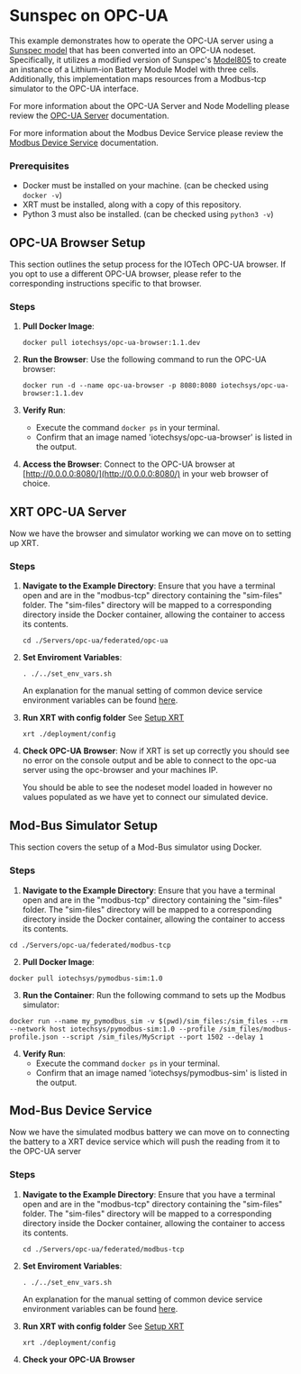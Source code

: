 # Sunspec on OPC-UA

This example demonstrates how to operate the OPC-UA server using a [Sunspec model](https://sunspec.org/wp-content/uploads/2015/06/SunSpec-Information-Models-12041.pdf) that has been converted into an OPC-UA nodeset. Specifically, it utilizes a modified version of Sunspec's [Model805](https://github.com/sunspec/models/blob/master/json/model_805.json) to create an instance of a Lithium-ion
Battery Module Model with three cells. Additionally, this implementation maps resources from a Modbus-tcp simulator to the OPC-UA interface.

For more information about the OPC-UA Server and Node Modelling please review the [OPC-UA Server](https://docs.iotechsys.com/edge-xrt30/server-components/opc-ua-server-component.html) documentation.

For more information about the Modbus Device Service please review the [Modbus Device Service](https://docs.iotechsys.com/edge-xrt30/device-service-components/Modbus-device-service-component.html) documentation.

### Prerequisites
- Docker must be installed on your machine. (can be checked using `docker -v`)
- XRT must be installed, along with a copy of this repository. 
- Python 3 must also be installed. (can be checked using `python3 -v`)
    
## OPC-UA Browser Setup
This section outlines the setup process for the IOTech OPC-UA browser. If you opt to use a different OPC-UA browser, please refer to the corresponding instructions specific to that browser.
### Steps
1. **Pull Docker Image**:
    ```shell
    docker pull iotechsys/opc-ua-browser:1.1.dev
    ```

    
2. **Run the Browser**: Use the following command to run the OPC-UA browser:
    
    ```shell
    docker run -d --name opc-ua-browser -p 8080:8080 iotechsys/opc-ua-browser:1.1.dev
    ```
3. **Verify Run**:
    - Execute the command `docker ps` in your terminal.
    - Confirm that an image named 'iotechsys/opc-ua-browser' is listed in the output.
4. **Access the Browser**: Connect to the OPC-UA browser at [http://0.0.0.0:8080/](http://0.0.0.0:8080/) in your web browser of choice.

## XRT OPC-UA Server
Now we have the browser and simulator working we can move on to setting up XRT. 
### Steps

1. **Navigate to the Example Directory**: Ensure that you have a terminal open and are in the "modbus-tcp" directory containing the "sim-files" folder.  The  "sim-files" directory will be mapped to a corresponding directory inside the Docker container, allowing the container to access its contents.
    ```shell
    cd ./Servers/opc-ua/federated/opc-ua
    ```
2. **Set Enviroment Variables**:
    ```shell
    . ./../set_env_vars.sh
    ```
    An explanation for the manual setting of common device service environment variables can be found [here](https://github.com/IOTechSystems/xrt-examples/blob/v3.0-branch/DeviceServices/interactive-walkthrough/ds-getting-started-common.md/#Device-service-configuration-setup).


3. **Run XRT with config folder**
   See [Setup XRT](https://github.com/IOTechSystems/xrt-examples/blob/v3.0-branch/DeviceServices/interactive-walkthrough/setup-xrt.md)
   ```shell
   xrt ./deployment/config
	```

4. **Check OPC-UA Browser**: Now if XRT is set up correctly you should see no error on the console output and be able to connect to the opc-ua server using the opc-browser and your machines IP.

    You should be able to see the nodeset model loaded in however no values populated as we have yet to connect our simulated device.

## Mod-Bus Simulator Setup  
This section covers the setup of a Mod-Bus simulator using Docker. 
### Steps 
1. **Navigate to the Example Directory**: Ensure that you have a terminal open and are in the "modbus-tcp" directory containing the "sim-files" folder.  The  "sim-files" directory will be mapped to a corresponding directory inside the Docker container, allowing the container to access its contents.
```shell
cd ./Servers/opc-ua/federated/modbus-tcp
```

2. **Pull Docker Image**:    
```shell
docker pull iotechsys/pymodbus-sim:1.0
```
3. **Run the Container**: Run the following command to sets up the Modbus simulator:
```shell
docker run --name my_pymodbus_sim -v $(pwd)/sim_files:/sim_files --rm --network host iotechsys/pymodbus-sim:1.0 --profile /sim_files/modbus-profile.json --script /sim_files/MyScript --port 1502 --delay 1
```
4. **Verify Run**:
    - Execute the command `docker ps` in your terminal.
    - Confirm that an image named 'iotechsys/pymodbus-sim' is listed in the output.

## Mod-Bus Device Service  
Now we have the simulated modbus battery we can move on to connecting the battery to a XRT device service which will push the reading from it to the OPC-UA server
### Steps

1. **Navigate to the Example Directory**: Ensure that you have a terminal open and are in the "modbus-tcp" directory containing the "sim-files" folder.  The  "sim-files" directory will be mapped to a corresponding directory inside the Docker container, allowing the container to access its contents.
    ```shell
    cd ./Servers/opc-ua/federated/modbus-tcp
    ```
2. **Set Enviroment Variables**:
    ```shell
    . ./../set_env_vars.sh
    ```
    An explanation for the manual setting of common device service environment variables can be found [here](https://github.com/IOTechSystems/xrt-examples/blob/v3.0-branch/DeviceServices/interactive-walkthrough/ds-getting-started-common.md/#Device-service-configuration-setup).


3. **Run XRT with config folder**
   See [Setup XRT](https://github.com/IOTechSystems/xrt-examples/blob/v3.0-branch/DeviceServices/interactive-walkthrough/setup-xrt.md)
   ```shell
   xrt ./deployment/config
	```

4. **Check your OPC-UA Browser**
